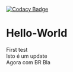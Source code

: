 [![Codacy Badge](https://api.codacy.com/project/badge/Grade/6f9d0da85c0043b58d37875846aad77d)](https://www.codacy.com/manual/IGFCoimbra/Hello-World?utm_source=github.com&amp;utm_medium=referral&amp;utm_content=IGFCoimbra/Hello-World&amp;utm_campaign=Badge_Grade)

# Hello-World
First test <br />
Isto é um update <br />
Agora com BR
Bla
